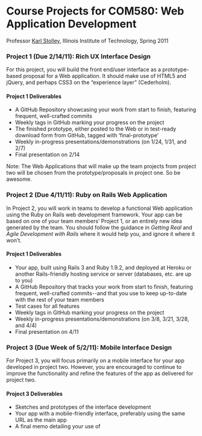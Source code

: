 # Course Projects for COM580: Web Application Development
Professor [Karl Stolley](http://karlstolley.com), Illinois Institute of Technology, Spring 2011

### Project 1 (Due 2/14/11): Rich UX Interface Design

For this project, you will build the front end/user interface as a
prototype-based proposal for a Web application. It should make use of HTML5 and
jQuery, and perhaps CSS3 on the “experience layer” (Cederholm).

#### Project 1 Deliverables
  * A GitHub Repository showcasing your work from start to finish, featuring frequent, well-crafted commits
  * Weekly tags in GitHub marking your progress on the project
  * The finished prototype, either posted to the Web or in test-ready download form from GitHub, tagged with ‘final-prototype’
  * Weekly in-progress presentations/demonstrations (on 1/24, 1/31, and 2/7)
  * Final presentation on 2/14

Note: The Web Applications that will make up the team projects from project two will be chosen from
the prototype/proposals in project one. So be awesome.

### Project 2 (Due 4/11/11): Ruby on Rails Web Application

In Project 2, you will work in teams to develop a functional Web application using the Ruby on Rails
web development framework. Your app can be based on one of your team members’ Project 1, or an
entirely new idea generated by the team. You should follow the guidance in _Getting Real_ and _Agile Development with Rails_ where it would help you, and ignore it where it won’t.

#### Project 1 Deliverables
  * Your app, built using Rails 3 and Ruby 1.9.2, and deployed at Heroku or another Rails-friendly hosting service or server (databases, etc. are up to you)
  * A GitHub Repository that tracks your work from start to finish, featuring frequent, well-crafted commits--and that you use to keep up-to-date with the rest of your team members
  * Test cases for all features
  * Weekly tags in GitHub marking your progress on the project
  * Weekly in-progress presentations/demonstrations (on 3/8, 3/21, 3/28, and 4/4)
  * Final presentation on 4/11

### Project 3 (Due Week of 5/2/11): Mobile Interface Design

For Project 3, you will focus primarily on a mobile interface for your app developed in project two.
However, you are encouraged to continue to improve the functionality and refine the features of the
app as delivered for project two.

#### Project 3 Deliverables

  * Sketches and prototypes of the interface development
  * Your app with a mobile-friendly interface, preferably using the same URL as the main app
  * A final memo detailing your use of 
